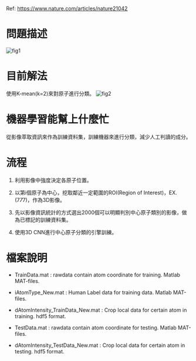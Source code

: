 Ref: https://www.nature.com/articles/nature21042

# 問題描述

![fig1](https://media.nature.com/lw926/nature-assets/nature/journal/v542/n7639/images/nature21042-f1.jpg)
# 目前解法
使用K-mean(k=2)來對原子進行分類。
![fig2](https://media.nature.com/lw926/nature-assets/nature/journal/v542/n7639/images/nature21042-f2.jpg)

# 機器學習能幫上什麼忙
從影像萃取資訊來作為訓練資料集，訓練機器來進行分類，減少人工判讀的成分。

# 流程
1. 利用影像中強度決定各原子位置。

2. 以第i個原子為中心，挖取鄰近一定範圍的ROI(Region of Interest)，EX.(7*7*7)，作為3D影像。

3. 先以影像資訊統計的方式選出2000個可以明顯判別中心原子類別的影像，做為已標記的訓練資料集。

4. 使用3D CNN進行中心原子分類的引擎訓練。

# 檔案說明

* TrainData.mat : rawdata contain atom coordinate for training. Matlab MAT-files.

* iAtomType_New.mat : Human Label data for training data. Matlab MAT-files.

* dAtomIntensity_TrainData_New.mat : Crop local data for certain atom in training. hdf5 format.

* TestData.mat : rawdata contain atom coordinate for testing. Matlab MAT-files.

* dAtomIntensity_TestData_New.mat : Crop local data for certain atom in testing. hdf5 format.
